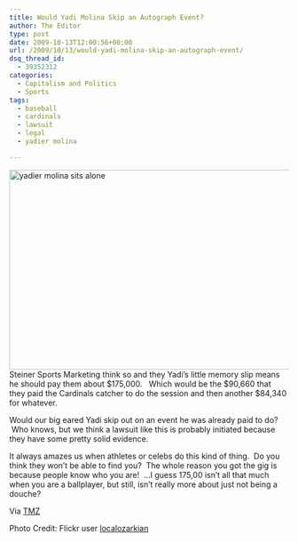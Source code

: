 ```yaml
---
title: Would Yadi Molina Skip an Autograph Event?
author: The Editor
type: post
date: 2009-10-13T12:00:56+00:00
url: /2009/10/13/would-yadi-molina-skip-an-autograph-event/
dsq_thread_id:
  - 39352312
categories:
  - Capitalism and Politics
  - Sports
tags:
  - baseball
  - cardinals
  - lawsuit
  - legal
  - yadier molina

---
```

[<img class="aligncenter size-full wp-image-1971" title="yadier molina sits alone" src="http://punchingkitty.com/wp-content/uploads/2009/10/1305249721_4fc1070244.jpg" alt="yadier molina sits alone" width="600" height="360" srcset="http://media.punchingkitty.com/wordpress/2009/10/1305249721_4fc1070244.jpg 600w, http://media.punchingkitty.com/wordpress/2009/10/1305249721_4fc1070244-300x180.jpg 300w" sizes="(max-width: 600px) 100vw, 600px" />][1]Steiner Sports Marketing think so and they Yadi&#8217;s little memory slip means he should pay them about $175,000.   Which would be the $90,660 that they paid the Cardinals catcher to do the session and then another $84,340 for whatever.

Would our big eared Yadi skip out on an event he was already paid to do?  Who knows, but we think a lawsuit like this is probably initiated because they have some pretty solid evidence.

It always amazes us when athletes or celebs do this kind of thing.  Do you think they won&#8217;t be able to find you?  The whole reason you got the gig is because people know who you are!  &#8230;I guess 175,00 isn&#8217;t all that much when you are a ballplayer, but still, isn&#8217;t really more about just not being a douche?

Via [TMZ][2]

Photo Credit: Flickr user [localozarkian][3]

 [1]: http://punchingkitty.com/wp-content/uploads/2009/10/1305249721_4fc1070244.jpg
 [2]: http://www.tmz.com/2009/10/12/yadier-molina-st-louis-cardinals-lawsuit
 [3]: http://www.flickr.com/photos/localozarkian/ "Link to localozarkian's photostream"